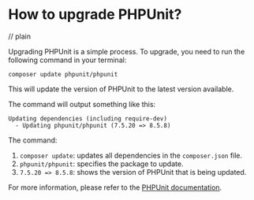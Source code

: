 # How to upgrade PHPUnit?
// plain

Upgrading PHPUnit is a simple process. To upgrade, you need to run the following command in your terminal:

```
composer update phpunit/phpunit
```

This will update the version of PHPUnit to the latest version available.

The command will output something like this:

```
Updating dependencies (including require-dev)
  - Updating phpunit/phpunit (7.5.20 => 8.5.8)
```

The command:

1. `composer update`: updates all dependencies in the `composer.json` file.
2. `phpunit/phpunit`: specifies the package to update.
3. `7.5.20 => 8.5.8`: shows the version of PHPUnit that is being updated.

For more information, please refer to the [PHPUnit documentation](https://phpunit.readthedocs.io/en/latest/installation.html).